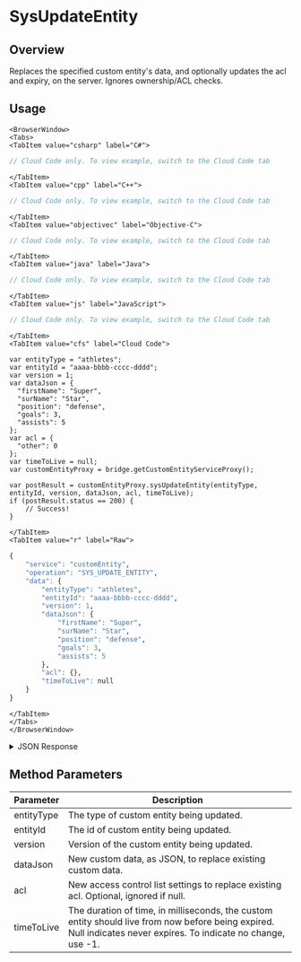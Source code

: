 # SysUpdateEntity
## Overview
Replaces the specified custom entity's data, and optionally updates the acl and expiry, on the server. Ignores ownership/ACL checks.

<PartialServop service_name="customEntity" operation_name="SYS_UPDATE_ENTITY" />

## Usage

```mdx-code-block
<BrowserWindow>
<Tabs>
<TabItem value="csharp" label="C#">
```

```csharp
// Cloud Code only. To view example, switch to the Cloud Code tab
```

```mdx-code-block
</TabItem>
<TabItem value="cpp" label="C++">
```

```cpp
// Cloud Code only. To view example, switch to the Cloud Code tab
```

```mdx-code-block
</TabItem>
<TabItem value="objectivec" label="Objective-C">
```

```objectivec
// Cloud Code only. To view example, switch to the Cloud Code tab
```

```mdx-code-block
</TabItem>
<TabItem value="java" label="Java">
```

```java
// Cloud Code only. To view example, switch to the Cloud Code tab
```

```mdx-code-block
</TabItem>
<TabItem value="js" label="JavaScript">
```

```javascript
// Cloud Code only. To view example, switch to the Cloud Code tab
```

```mdx-code-block
</TabItem>
<TabItem value="cfs" label="Cloud Code">
```

```cfscript
var entityType = "athletes";
var entityId = "aaaa-bbbb-cccc-dddd";
var version = 1;
var dataJson = {
  "firstName": "Super",
  "surName": "Star",
  "position": "defense",
  "goals": 3,
  "assists": 5
};
var acl = {
  "other": 0
};
var timeToLive = null;
var customEntityProxy = bridge.getCustomEntityServiceProxy();

var postResult = customEntityProxy.sysUpdateEntity(entityType, entityId, version, dataJson, acl, timeToLive);
if (postResult.status == 200) {
    // Success!
}
```

```mdx-code-block
</TabItem>
<TabItem value="r" label="Raw">
```

```r
{
	"service": "customEntity",
	"operation": "SYS_UPDATE_ENTITY",
	"data": {
		"entityType": "athletes",
		"entityId": "aaaa-bbbb-cccc-dddd",
		"version": 1,
		"dataJson": {
			"firstName": "Super",
			"surName": "Star",
			"position": "defense",
			"goals": 3,
			"assists": 5
		},
		"acl": {},
		"timeToLive": null
	}
}
```

```mdx-code-block
</TabItem>
</Tabs>
</BrowserWindow>
```

<details>
<summary>JSON Response</summary>

```json
{
  "status": 200,
  "data": {
    "entityId": "1497cc7e-66cb-4682-9eac-c755523369a8",
    "version": 2,
    "acl": {
      "other": 1
    },
    "ownerId": null,
    "expiresAt": null,
    "timeToLive": null,
    "createdAt": 1573540122600,
    "updatedAt": 1573540142928
  }
}
```
</details>

## Method Parameters
Parameter | Description
--------- | -----------
entityType | The type of custom entity being updated. 
entityId | The id of custom entity being updated. 
version | Version of the custom entity being updated. 
dataJson | New custom data, as JSON, to replace existing custom data. 
acl | New access control list settings to replace existing acl. Optional, ignored if null. 
timeToLive | The duration of time, in milliseconds, the custom entity should live from now before being expired. Null indicates never expires. To indicate no change, use -1. 


